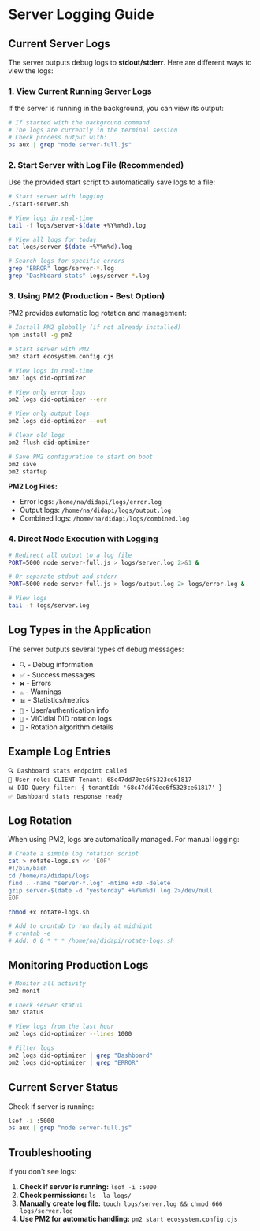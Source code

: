 # Server Logging Guide

## Current Server Logs

The server outputs debug logs to **stdout/stderr**. Here are different ways to view the logs:

### 1. View Current Running Server Logs

If the server is running in the background, you can view its output:

```bash
# If started with the background command
# The logs are currently in the terminal session
# Check process output with:
ps aux | grep "node server-full.js"
```

### 2. Start Server with Log File (Recommended)

Use the provided start script to automatically save logs to a file:

```bash
# Start server with logging
./start-server.sh

# View logs in real-time
tail -f logs/server-$(date +%Y%m%d).log

# View all logs for today
cat logs/server-$(date +%Y%m%d).log

# Search logs for specific errors
grep "ERROR" logs/server-*.log
grep "Dashboard stats" logs/server-*.log
```

### 3. Using PM2 (Production - Best Option)

PM2 provides automatic log rotation and management:

```bash
# Install PM2 globally (if not already installed)
npm install -g pm2

# Start server with PM2
pm2 start ecosystem.config.cjs

# View logs in real-time
pm2 logs did-optimizer

# View only error logs
pm2 logs did-optimizer --err

# View only output logs
pm2 logs did-optimizer --out

# Clear old logs
pm2 flush did-optimizer

# Save PM2 configuration to start on boot
pm2 save
pm2 startup
```

**PM2 Log Files:**
- Error logs: `/home/na/didapi/logs/error.log`
- Output logs: `/home/na/didapi/logs/output.log`
- Combined logs: `/home/na/didapi/logs/combined.log`

### 4. Direct Node Execution with Logging

```bash
# Redirect all output to a log file
PORT=5000 node server-full.js > logs/server.log 2>&1 &

# Or separate stdout and stderr
PORT=5000 node server-full.js > logs/output.log 2> logs/error.log &

# View logs
tail -f logs/server.log
```

## Log Types in the Application

The server outputs several types of debug messages:

- `🔍` - Debug information
- `✅` - Success messages
- `❌` - Errors
- `⚠️` - Warnings
- `📊` - Statistics/metrics
- `👤` - User/authentication info
- `🎯` - VICIdial DID rotation logs
- `🔄` - Rotation algorithm details

## Example Log Entries

```
🔍 Dashboard stats endpoint called
👤 User role: CLIENT Tenant: 68c47dd70ec6f5323ce61817
📊 DID Query filter: { tenantId: '68c47dd70ec6f5323ce61817' }
✅ Dashboard stats response ready
```

## Log Rotation

When using PM2, logs are automatically managed. For manual logging:

```bash
# Create a simple log rotation script
cat > rotate-logs.sh << 'EOF'
#!/bin/bash
cd /home/na/didapi/logs
find . -name "server-*.log" -mtime +30 -delete
gzip server-$(date -d "yesterday" +%Y%m%d).log 2>/dev/null
EOF

chmod +x rotate-logs.sh

# Add to crontab to run daily at midnight
# crontab -e
# Add: 0 0 * * * /home/na/didapi/rotate-logs.sh
```

## Monitoring Production Logs

```bash
# Monitor all activity
pm2 monit

# Check server status
pm2 status

# View logs from the last hour
pm2 logs did-optimizer --lines 1000

# Filter logs
pm2 logs did-optimizer | grep "Dashboard"
pm2 logs did-optimizer | grep "ERROR"
```

## Current Server Status

Check if server is running:
```bash
lsof -i :5000
ps aux | grep "node server-full.js"
```

## Troubleshooting

If you don't see logs:

1. **Check if server is running:** `lsof -i :5000`
2. **Check permissions:** `ls -la logs/`
3. **Manually create log file:** `touch logs/server.log && chmod 666 logs/server.log`
4. **Use PM2 for automatic handling:** `pm2 start ecosystem.config.cjs`
